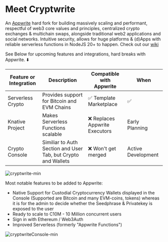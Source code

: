 # Meet Cryptwrite

An [Appwrite](https://appwrite.io) hard fork for building massively scaling and performant, respectful of web3 core values and principles, centralized crypto exchanges & multichain swaps, alongside traditional web2 applications and social networks. Intuitive security, allows for huge platforms & (d)Apps with reliable serverless functions in NodeJS 20+ to happen. Check out our [wiki](https://github.com/cryptwrite/cryptwrite/wiki)

See Below for upcoming features and integrations, hard breaks with Appwrite. ⬇️

| Feature or Integration  | Description | Compatible with Appwrite     | When |
| ------------------      | ------------|---------------- | -----
| Serverless Crypto       | Provides support for Bitcoin and EVM Chains | ✅ Template Marketplace       | ✅ |
| Knative Project         | Makes Serverless Functions scalable         | ❌ Replaces Appwrite Executors  | Early Planning |
| Crypto Console         | Similiar to Auth Section and User Tab, but Crypto and Wallets         | ❌ Won't get merged  | Active Development |


![cryptwrite-min](https://github.com/cryptwrite/.github/assets/114028070/0226849f-61c2-4c97-8923-74faafa9954d)


Most notable features to be added to Appwrite:
- Native Support for Custodial Cryptocurrency Wallets displayed in the Console (Supported are Bitcoin and many EVM-coins, tokens) whereas it is for the admin to decide whether the Seedphrase & Privatekey is exposed to the user
- Ready to scale to C10M - 10 Million concurrent users
- Sign in with Ethereum / Web3Auth
- Improved Serverless (formerly "Appwrite Functions")

![cryptwriteConsole-min](https://github.com/cryptwrite/.github/assets/114028070/1697b543-fdd7-4a14-8697-bcfbd581fc8e)

